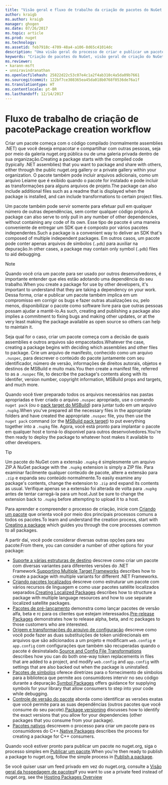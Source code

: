 ```yaml
---
title: "Visão geral e fluxo de trabalho da criação de pacotes do NuGet | Microsoft Docs"
author: kraigb
ms.author: kraigb
manager: ghogen
ms.date: 07/26/2017
ms.topic: article
ms.prod: nuget
ms.technology: 
ms.assetid: feb7918c-4709-48a4-a106-8d65c41014dc
description: "Uma visão geral do processo de criar e publicar um pacote do NuGet, com links para outras partes específicas do processo."
keywords: "Criação de pacotes do NuGet, visão geral de criação do NuGet, fluxo de trabalho de criação do NuGet, fluxo de trabalho de criação de pacote, visão geral de criação de pacote."
ms.reviewer:
- karann-msft
- unniravindranathan
ms.openlocfilehash: 25822d22c53c07e4c1a2f4ab310c4a5da09b7661
ms.sourcegitcommit: 122bf7ce308365ea45da018b0768f0536de76a1f
ms.translationtype: HT
ms.contentlocale: pt-BR
ms.lasthandoff: 12/14/2017
---
```

# <a name="package-creation-workflow"></a><span data-ttu-id="05e94-104">Fluxo de trabalho de criação de pacote</span><span class="sxs-lookup"><span data-stu-id="05e94-104">Package creation workflow</span></span>

<span data-ttu-id="05e94-105">Criar um pacote começa com o código compilado (normalmente assemblies .NET) que você deseja empacotar e compartilhar com outras pessoas, seja por meio da galeria nuget.org pública ou de uma galeria privada dentro de sua organização.</span><span class="sxs-lookup"><span data-stu-id="05e94-105">Creating a package starts with the compiled code (typically .NET assemblies) that you want to package and share with others, either through the public nuget.org gallery or a private gallery within your organization.</span></span> <span data-ttu-id="05e94-106">O pacote também pode incluir arquivos adicionais, como um arquivo Leiame que é exibido quando o pacote for instalado e pode incluir as transformações para alguns arquivos de projeto.</span><span class="sxs-lookup"><span data-stu-id="05e94-106">The package can also include additional files such as a readme that is displayed when the package is installed, and can include transformations to certain project files.</span></span>

<span data-ttu-id="05e94-107">Um pacote também pode servir somente para efetuar pull em qualquer número de outras dependências, sem conter qualquer código próprio.</span><span class="sxs-lookup"><span data-stu-id="05e94-107">A package can also serve to only pull in any number of other dependencies, without containing any code of its own.</span></span> <span data-ttu-id="05e94-108">Esse tipo de pacote é uma maneira conveniente de entregar um SDK que é composto por vários pacotes independentes.</span><span class="sxs-lookup"><span data-stu-id="05e94-108">Such a package is a convenient way to deliver an SDK that's composed of multiple independent packages.</span></span> <span data-ttu-id="05e94-109">Em outros casos, um pacote pode conter apenas arquivos de símbolos (`.pdb`) para auxiliar na depuração.</span><span class="sxs-lookup"><span data-stu-id="05e94-109">In other cases, a package may contain only symbol (`.pdb`) files to aid debugging.</span></span>

> [!Note]
> <span data-ttu-id="05e94-110">Quando você cria um pacote para ser usado por outros desenvolvedores, é importante entender que eles estão adotando uma dependência do seu trabalho.</span><span class="sxs-lookup"><span data-stu-id="05e94-110">When you create a package for use by other developers, it's important to understand that they are taking a dependency on your work.</span></span> <span data-ttu-id="05e94-111">Dessa forma, criar e publicar um pacote também implica em um compromisso em corrigir os bugs e fazer outras atualizações ou, pelo menos, disponibilizar o pacote como software livre para que outras pessoas possam ajudar a mantê-lo.</span><span class="sxs-lookup"><span data-stu-id="05e94-111">As such, creating and publishing a package also implies a commitment to fixing bugs and making other updates, or at the very least making the package available as open source so others can help to maintain it.</span></span>

<span data-ttu-id="05e94-112">Seja qual for o caso, criar um pacote começa com a decisão de quais assemblies e outros arquivos são empacotados.</span><span class="sxs-lookup"><span data-stu-id="05e94-112">Whatever the case, creating a package begins with deciding which assemblies and other files to package.</span></span> <span data-ttu-id="05e94-113">Crie um arquivo de manifesto, conhecido como um arquivo `.nuspec`, para descrever o conteúdo do pacote juntamente com seu identificador, número de versão, informações de direitos autorais, objetos e destinos de MSBuild e muito mais.</span><span class="sxs-lookup"><span data-stu-id="05e94-113">You then create a manifest file, referred to as a `.nuspec` file, to describe the package's contents along with its identifer, version number, copyright information, MSBuild props and targets, and much more.</span></span>

<span data-ttu-id="05e94-114">Quando você tiver preparado todos os arquivos necessários nas pastas apropriadas e tiver criado o arquivo `.nuspec` apropriado, use o comando `nuget pack` (ou o [pack target do MSBuild](../Schema/msbuild-targets.md)) para juntar tudo em um arquivo `.nupkg`.</span><span class="sxs-lookup"><span data-stu-id="05e94-114">When you've prepared all the necessary files in the appropriate folders and have created the appropriate `.nuspec` file, you then use the `nuget pack` command (or the [MSBuild pack target](../Schema/msbuild-targets.md)) to put everything together into a `.nupkg` file.</span></span> <span data-ttu-id="05e94-115">Agora, você está pronto para implantar o pacote em qualquer host e torná-lo disponível para outros desenvolvedores.</span><span class="sxs-lookup"><span data-stu-id="05e94-115">You're then ready to deploy the package to whatever host makes it available to other developers.</span></span>

> [!Tip]
> <span data-ttu-id="05e94-116">Um pacote do NuGet com a extensão `.nupkg` é simplesmente um arquivo ZIP.</span><span class="sxs-lookup"><span data-stu-id="05e94-116">A NuGet package with the `.nupkg` extension is simply a ZIP file.</span></span> <span data-ttu-id="05e94-117">Para examinar facilmente qualquer conteúdo de pacote, altere a extensão para `.zip` e expanda seu conteúdo normalmente.</span><span class="sxs-lookup"><span data-stu-id="05e94-117">To easily examine any package's contents, change the extension to `.zip` and expand its contents as usual.</span></span> <span data-ttu-id="05e94-118">Verifique apenas se a extensão foi alterada de volta para `.nupkg` antes de tentar carregá-la para um host.</span><span class="sxs-lookup"><span data-stu-id="05e94-118">Just be sure to change the extension back to `.nupkg` before attempting to upload it to a host.</span></span>

<span data-ttu-id="05e94-119">Para aprender e compreender o processo de criação, inicie com [Criando um pacote](../create-packages/creating-a-package.md) que orienta você por meio dos principais processos comuns a todos os pacotes.</span><span class="sxs-lookup"><span data-stu-id="05e94-119">To learn and understand the creation process, start with [Creating a package](../create-packages/creating-a-package.md) which guides you through the core processes common to all packages.</span></span> 

<span data-ttu-id="05e94-120">A partir daí, você pode considerar diversas outras opções para seu pacote:</span><span class="sxs-lookup"><span data-stu-id="05e94-120">From there, you can consider a number of other options for your package:</span></span>

-  <span data-ttu-id="05e94-121">[Suporte a várias estruturas de destino](../create-packages/supporting-multiple-target-frameworks.md) descreve como criar um pacote com diversas variantes para diferentes versões do .NET Framework.</span><span class="sxs-lookup"><span data-stu-id="05e94-121">[Supporting Multiple Target Frameworks](../create-packages/supporting-multiple-target-frameworks.md) describes how to create a package with multiple variants for different .NET Frameworks.</span></span>
-  <span data-ttu-id="05e94-122">[Criando pacotes localizados](../create-packages/creating-localized-packages.md) descreve como estruturar um pacote com vários recursos de linguagem e como usar pacotes satélite localizados separados.</span><span class="sxs-lookup"><span data-stu-id="05e94-122">[Creating Localized Packages](../create-packages/creating-localized-packages.md) describes how to structure a package with multiple language resources and how to use separate localized satellite packages.</span></span>
-  <span data-ttu-id="05e94-123">[Pacotes de pré-lançamento](../create-packages/prerelease-packages.md) demonstra como lançar pacotes de versão alfa, beta e rc para os clientes que estejam interessados.</span><span class="sxs-lookup"><span data-stu-id="05e94-123">[Pre-release Packages](../create-packages/prerelease-packages.md) demonstrates how to release alpha, beta, and rc packages to those customers who are interested.</span></span>
-  <span data-ttu-id="05e94-124">[Origem e transformações do arquivo de configuração](../create-packages/source-and-config-file-transformations.md) descreve como você pode fazer as duas substituições de token unidirecionais em arquivos que são adicionados a um projeto e modificam `web.config` e `app.config` com configurações que também são recuperadas quando o pacote é desinstalado.</span><span class="sxs-lookup"><span data-stu-id="05e94-124">[Source and Config File Transformations](../create-packages/source-and-config-file-transformations.md) describes how you can do both one-way token replacements in files that are added to a project, and modify `web.config` and `app.config` with settings that are also backed out when the package is uninstalled.</span></span>
-  <span data-ttu-id="05e94-125">[Pacotes de símbolos](../create-packages/symbol-packages.md) oferece diretrizes para o fornecimento de símbolos para a biblioteca que permite aos consumidores intervir no seu código durante a depuração.</span><span class="sxs-lookup"><span data-stu-id="05e94-125">[Symbol Packages](../create-packages/symbol-packages.md) offers guidance for supplying symbols for your library that allow consumers to step into your code while debugging.</span></span>
-  <span data-ttu-id="05e94-126">[Controle de versão do pacote](../reference/package-versioning.md) aborda como identificar as versões exatas que você permite para as suas dependências (outros pacotes que você consume do seu pacote).</span><span class="sxs-lookup"><span data-stu-id="05e94-126">[Package versioning](../reference/package-versioning.md) discusses how to identify the exact versions that you allow for your dependencies (other packages that you consume from your package).</span></span>
-  <span data-ttu-id="05e94-127">[Pacotes nativos](../create-packages/native-packages.md) descrevem o processo para criar um pacote para os consumidores do C++.</span><span class="sxs-lookup"><span data-stu-id="05e94-127">[Native Packages](../create-packages/native-packages.md) describes the process for creating a package for C++ consumers.</span></span>

<span data-ttu-id="05e94-128">Quando você estiver pronto para publicar um pacote no nuget.org, siga o processo simples em [Publicar um pacote](../create-packages/publish-a-package.md).</span><span class="sxs-lookup"><span data-stu-id="05e94-128">When you're then ready to publish a package to nuget.org, follow the simple process in [Publish a package](../create-packages/publish-a-package.md).</span></span>

<span data-ttu-id="05e94-129">Se você quiser usar um feed privado em vez do nuget.org, consulte a [Visão geral da hospedagem de pacotes](../hosting-packages/overview.md)</span><span class="sxs-lookup"><span data-stu-id="05e94-129">If you want to use a private feed instead of nuget.org, see the [Hosting Packages Overview](../hosting-packages/overview.md)</span></span>
